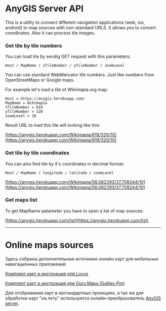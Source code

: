 # AnyGIS Server API

This is a utility to connect different navigation applications (web, ios, android) to map sources with non-standard URLS. It allows you to convert coordinates. Also it can process tile images.

### Get tile by tile numbers

You can load tile by sendig GET request with this parameters:

```
Host / MapName / xTileNumber / yTileNumber / zoomLevel
```

You can use standard WebMercator tile numbers. Just like numbers from OpenStreetMaps or Google maps.


For example let's load a tile of Wikimapia.org map:

```
Host = https://anygis.herokuapp.com/
MapName = Wikimapia
xTileNumber = 619
yTileNumber = 320
zoomLevel = 10
```

Result URL to load this tile will looking like this:

[https://anygis.herokuapp.com/Wikimapia/619/320/10](https://anygis.herokuapp.com/Wikimapia/619/320/10)



### Get tile by tile coordinates

You can also find tile by it's coordinates in decimal format:

```
Host / MapName / longitude / latitude / zoomLevel
```
[https://anygis.herokuapp.com/Wikimapia/56.062293/37.708244/10](https://anygis.herokuapp.com/Wikimapia/56.062293/37.708244/10)



### Get maps list

To get MapName patameter you have to open a list of map sources:

[https://anygis.herokuapp.com/list](https://anygis.herokuapp.com/list)





---
# Online maps sources
Здесь собраны дополнительные источники онлайн карт для мобильных навигационных приложений:

[Комплект карт и инструкция для Locus](https://github.com/nnngrach/map-sources/tree/master/Locus%20online%20maps)

[Комплект карт и инструкция для Guru Maps (Galileo Pro)](https://github.com/nnngrach/map-sources/tree/master/Galileo%20online%20maps)


Для отображения карт в нестандартных проекциях, а так же для обработки карт "на лету" используется онлайн-преобразователь [AnyGIS server](https://github.com/nnngrach/AnyGIS_server).
